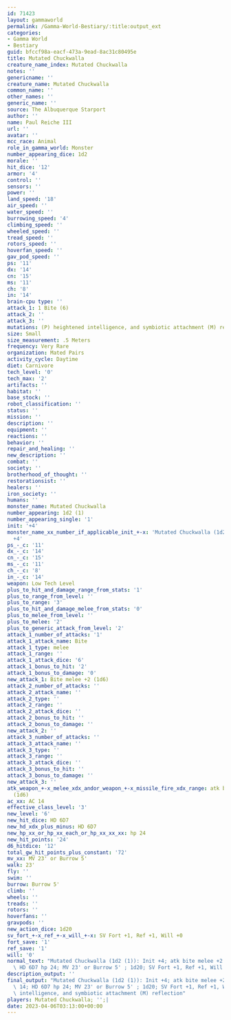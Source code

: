 ```yaml
---
id: 71423
layout: gammaworld
permalink: /Gamma-World-Bestiary/:title:output_ext
categories:
- Gamma World
- Bestiary
guid: bfccf98a-eacf-473a-9ead-8ac31c80495e
title: Mutated Chuckwalla
creature_name_index: Mutated Chuckwalla
notes: ''
genericname: ''
creature_name: Mutated Chuckwalla
common_name: ''
other_names: ''
generic_name: ''
source: The Albuquerque Starport
author: ''
name: Paul Reiche III
url: ''
avatar: ''
mcc_race: Animal
role_in_gamma_world: Monster
number_appearing_dice: 1d2
morale: ''
hit_dice: '12'
armor: '4'
control: ''
sensors: ''
power: ''
land_speed: '18'
air_speed: ''
water_speed: ''
burrowing_speed: '4'
climbing_speed: ''
wheeled_speed: ''
tread_speed: ''
rotors_speed: ''
hoverfan_speed: ''
gav_pod_speed: ''
ps: '11'
dx: '14'
cn: '15'
ms: '11'
ch: '8'
in: '14'
brain-cpu type: ''
attack_1: 1 Bite (6)
attack_2: ''
attack_3: ''
mutations: (P) heightened intelligence, and symbiotic attachment (M) reflection
size: Small
size_measurement: .5 Meters
frequency: Very Rare
organization: Mated Pairs
activity_cycle: Daytime
diet: Carnivore
tech_level: '0'
tech_max: '2'
artifacts: ''
habitat: ''
base_stock: ''
robot_classification: ''
status: ''
mission: ''
description: ''
equipment: ''
reactions: ''
behavior: ''
repair_and_healing: ''
new_description: ''
combat: ''
society: ''
brotherhood_of_thought: ''
restorationsist: ''
healers: ''
iron_society: ''
humans: ''
monster_name: Mutated Chuckwalla
number_appearing: 1d2 (1)
number_appearing_single: '1'
init: '+4'
monster_name_xx_number_if_applicable_init_+-x: 'Mutated Chuckwalla (1d2 (1)): Init
  +4'
ps_-_c: '11'
dx_-_c: '14'
cn_-_c: '15'
ms_-_c: '11'
ch_-_c: '8'
in_-_c: '14'
weapon: Low Tech Level
plus_to_hit_and_damage_range_from_stats: '1'
plus_to_range_from_level: ''
plus_to_range: '3'
plus_to_hit_and_damage_melee_from_stats: '0'
plus_to_melee_from_level: ''
plus_to_melee: '2'
plus_to_generic_attack_from_level: '2'
attack_1_number_of_attacks: '1'
attack_1_attack_name: Bite
attack_1_type: melee
attack_1_range: ''
attack_1_attack_dice: '6'
attack_1_bonus_to_hit: '2'
attack_1_bonus_to_damage: '0'
new_attack_1: Bite melee +2 (1d6)
attack_2_number_of_attacks: ''
attack_2_attack_name: ''
attack_2_type: ''
attack_2_range: ''
attack_2_attack_dice: ''
attack_2_bonus_to_hit: ''
attack_2_bonus_to_damage: ''
new_attack_2: ''
attack_3_number_of_attacks: ''
attack_3_attack_name: ''
attack_3_type: ''
attack_3_range: ''
attack_3_attack_dice: ''
attack_3_bonus_to_hit: ''
attack_3_bonus_to_damage: ''
new_attack_3: ''
atk_weapon_+-x_melee_xdx_andor_weapon_+-x_missile_fire_xdx_range: atk bite melee +2
  (1d6)
ac_xx: AC 14
effective_class_level: '3'
new_level: '6'
new_hit_dice: HD 6D7
new_hd_xdx_plus_minus: HD 6D7
new_hp_xx_or_hp_xx_each_or_hp_xx_xx_xx: hp 24
new_hit_points: '24'
d6_hitdice: '12'
total_gw_hit_points_plus_constant: '72'
mv_xx: MV 23' or Burrow 5'
walk: 23'
fly: ''
swim: ''
burrow: Burrow 5'
climb: ''
wheels: ''
treads: ''
rotors: ''
hoverfans: ''
gravpods: ''
new_action_dice: 1d20
sv_fort_+-x_ref_+-x_will_+-x: SV Fort +1, Ref +1, Will +0
fort_save: '1'
ref_save: '1'
will: '0'
normal_text: "Mutated Chuckwalla (1d2 (1)): Init +4; atk bite melee +2 (1d6); AC 14;\
  \ HD 6D7 hp 24; MV 23' or Burrow 5' ; 1d20; SV Fort +1, Ref +1, Will +0"
description_output: ''
final_output: "Mutated Chuckwalla (1d2 (1)): Init +4; atk bite melee +2 (1d6); AC\
  \ 14; HD 6D7 hp 24; MV 23' or Burrow 5' ; 1d20; SV Fort +1, Ref +1, Will +0(P) heightened\
  \ intelligence, and symbiotic attachment (M) reflection"
players: Mutated Chuckwalla; '';|
date: 2023-04-06T03:13:00+00:00
---
```

</br>